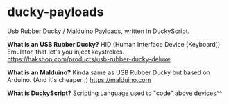 # ducky-payloads
Usb Rubber Ducky / Malduino Payloads, written in DuckyScript.

**What is an USB Rubber Ducky?**
HID (Human Interface Device (Keyboard)) Emulator, that let's you inject keystrokes.
https://hakshop.com/products/usb-rubber-ducky-deluxe

**What is an Malduino?**
Kinda same as USB Rubber Ducky but based on Arduino. (And it's cheaper ;)
https://malduino.com

**What is DuckyScript?**
Scripting Language used to "code" above devices^^
